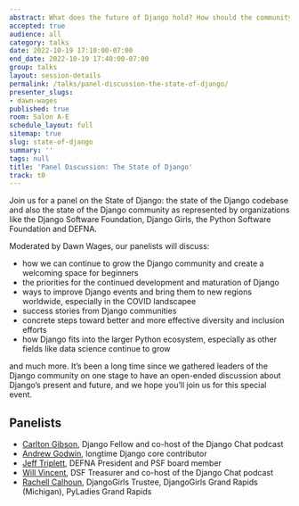 ```yaml
---
abstract: What does the future of Django hold? How should the community grow?
accepted: true
audience: all
category: talks
date: 2022-10-19 17:10:00-07:00
end_date: 2022-10-19 17:40:00-07:00
group: talks
layout: session-details
permalink: /talks/panel-discussion-the-state-of-django/
presenter_slugs:
- dawn-wages
published: true
room: Salon A-E
schedule_layout: full
sitemap: true
slug: state-of-django
summary: ''
tags: null
title: 'Panel Discussion: The State of Django'
track: t0
---
```


Join us for a panel on the State of Django: the state of the Django codebase and also the state of the Django community as represented by organizations like the Django Software Foundation, Django Girls, the Python Software Foundation and DEFNA.

Moderated by Dawn Wages, our panelists will discuss:

- how we can continue to grow the Django community and create a welcoming space for beginners
- the priorities for the continued development and maturation of Django
- ways to improve Django events and bring them to new regions worldwide, especially in the COVID landscapee
- success stories from Django communities
- concrete steps toward better and more effective diversity and inclusion efforts
- how Django fits into the larger Python ecosystem, especially as other fields like data science continue to grow

and much more. It’s been a long time since we gathered leaders of the Django community on one stage to have an open-ended discussion about Django’s present and future, and we hope you’ll join us for this special event.

## Panelists

- [Carlton Gibson](/presenters/carlton-gibson/), Django Fellow and co-host of the Django Chat podcast
- [Andrew Godwin](https://aeracode.org/), longtime Django core contributor
- [Jeff Triplett](https://webology.dev/), DEFNA President and PSF board member
- [Will Vincent](https://wsvincent.com/), DSF Treasurer and co-host of the Django Chat podcast
- [Rachell Calhoun](https://www.rachellcalhoun.com/), DjangoGirls Trustee, DjangoGirls Grand Rapids (Michigan), PyLadies Grand Rapids
